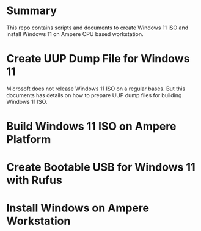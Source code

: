 # Summary
This repo contains scripts and documents to create Windows 11 ISO and install Windows 11 on Ampere CPU based workstation.
# Create UUP Dump File for Windows 11
Microsoft does not release Windows 11 ISO on a regular bases. But this documents has details on how to prepare UUP dump files for building Windows 11 ISO. 
# Build Windows 11 ISO on Ampere Platform

# Create Bootable USB for Windows 11 with Rufus

# Install Windows on Ampere Workstation
